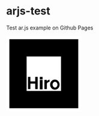 # arjs-test
Test ar.js example on Github Pages


<img src="https://github.com/napoles-uach/arjs-test/blob/main/hiro.png" width="200" height="200" />
